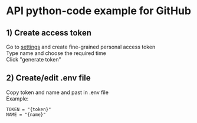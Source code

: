 # API python-code example for GitHub
## 1) Create access token
Go to [settings](https://github.com/settings/tokens?type=beta) and create fine-grained personal access token\
Type name and choose the required time\
Click "generate token"
## 2) Create/edit .env file
Copy token and name and past in .env file\
Example:
```
TOKEN = "{token}"
NAME = "{name}"
```
